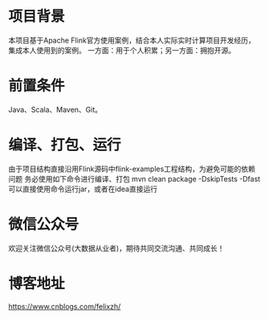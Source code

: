# 项目背景

本项目基于Apache Flink官方使用案例，结合本人实际实时计算项目开发经历，集成本人使用到的案例。
一方面：用于个人积累；另一方面：拥抱开源。

# 前置条件

Java、Scala、Maven、Git。

# 编译、打包、运行
由于项目结构直接沿用Flink源码中flink-examples工程结构，为避免可能的依赖问题
务必使用如下命令进行编译、打包
mvn clean package -DskipTests -Dfast
可以直接使用命令运行jar，或者在idea直接运行

# 微信公众号

欢迎关注微信公众号(大数据从业者)，期待共同交流沟通、共同成长！

# 博客地址

https://www.cnblogs.com/felixzh/
